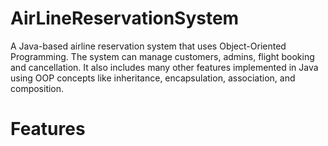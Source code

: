 # AirLineReservationSystem
A Java-based airline reservation system that uses Object-Oriented Programming. The system can manage customers, admins, flight booking and cancellation. 
It also includes many other features implemented in Java using OOP concepts like inheritance, encapsulation, association, and composition.

# Features


